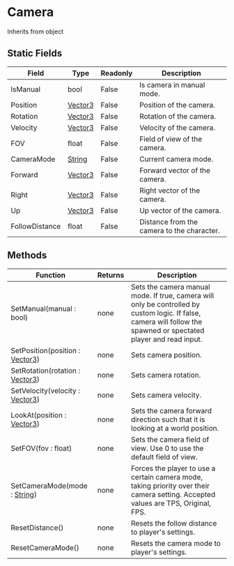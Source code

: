 # Camera
Inherits from object
## Static Fields
|Field|Type|Readonly|Description|
|---|---|---|---|
|IsManual|bool|False|Is camera in manual mode.|
|Position|[Vector3](../objects/Vector3.md)|False|Position of the camera.|
|Rotation|[Vector3](../objects/Vector3.md)|False|Rotation of the camera.|
|Velocity|[Vector3](../objects/Vector3.md)|False|Velocity of the camera.|
|FOV|float|False|Field of view of the camera.|
|CameraMode|[String](../static/String.md)|False|Current camera mode.|
|Forward|[Vector3](../objects/Vector3.md)|False|Forward vector of the camera.|
|Right|[Vector3](../objects/Vector3.md)|False|Right vector of the camera.|
|Up|[Vector3](../objects/Vector3.md)|False|Up vector of the camera.|
|FollowDistance|float|False|Distance from the camera to the character.|
## Methods
|Function|Returns|Description|
|---|---|---|
|SetManual(manual : bool)|none|Sets the camera manual mode. If true, camera will only be controlled by custom logic. If false, camera will follow the spawned or spectated player and read input.|
|SetPosition(position : [Vector3](../objects/Vector3.md))|none|Sets camera position.|
|SetRotation(rotation : [Vector3](../objects/Vector3.md))|none|Sets camera rotation.|
|SetVelocity(velocity : [Vector3](../objects/Vector3.md))|none|Sets camera velocity.|
|LookAt(position : [Vector3](../objects/Vector3.md))|none|Sets the camera forward direction such that it is looking at a world position.|
|SetFOV(fov : float)|none|Sets the camera field of view. Use 0 to use the default field of view.|
|SetCameraMode(mode : [String](../static/String.md))|none|Forces the player to use a certain camera mode, taking priority over their camera setting. Accepted values are TPS, Original, FPS.|
|ResetDistance()|none|Resets the follow distance to player's settings.|
|ResetCameraMode()|none|Resets the camera mode to player's settings.|
